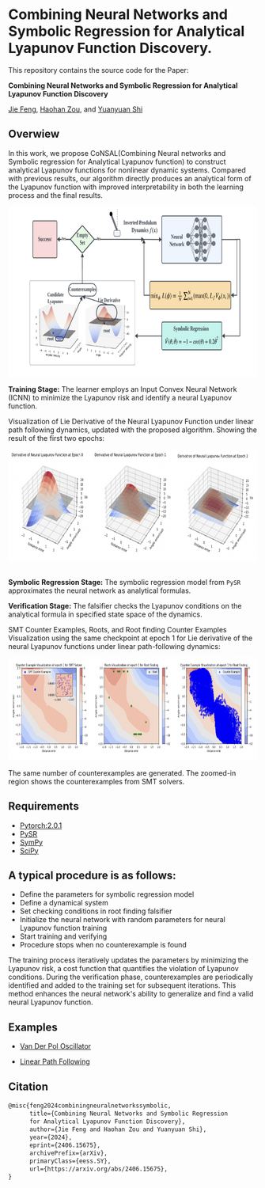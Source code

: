 # Combining Neural Networks and Symbolic Regression for Analytical Lyapunov Function Discovery.

This repository contains the source code for the Paper:

**Combining Neural Networks and Symbolic Regression for Analytical Lyapunov Function Discovery**

[Jie Feng](https://jiefeng-cse.github.io/), [Haohan Zou](), and [Yuanyuan Shi](https://yyshi.eng.ucsd.edu/)


## Overwiew

In this work, we propose CoNSAL(Combining Neural networks and Symbolic regression for Analytical Lyapunov function) to construct analytical Lyapunov functions for nonlinear dynamic systems. Compared with previous results, our algorithm directly produces an analytical form of the Lyapunov function with improved interpretability in both the learning process and the final results.

<div style="text-align: center;">
<img src="assets/overview.png" alt="Plot" width="777" height="344">
</div>


**Training Stage:** The learner employs an Input Convex Neural Network (ICNN) to minimize the Lyapunov risk and identify a neural Lyapunov function. 

Visualization of Lie Derivative of the Neural Lyapunov Function under linear path following dynamics, updated with the proposed
algorithm. Showing the result of the first two epochs:

<div style="text-align: center;">
<img src="assets/learner.png" alt="Plot" width="740" height="226">
</div> <br>

**Symbolic Regression Stage:** The symbolic regression model from `PySR` approximates the neural network as analytical formulas.

**Verification Stage:** The falsifier checks the Lyapunov conditions on the analytical formula in specified state space of the dynamics. 

SMT Counter Examples, Roots, and Root finding Counter Examples Visualization using the same checkpoint at
epoch 1 for Lie derivative of the neural Lyapunov functions under linear path-following dynamics:

<div style="text-align: center;">
<img src="assets/verifier.png" alt="Plot" width="744" height="208">
</div>

The same number of counterexamples are generated. The zoomed-in region shows the counterexamples from SMT solvers.

## Requirements

* [Pytorch:2.0.1](https://pytorch.org/get-started/locally/) 
* [PySR](https://astroautomata.com/PySR/)
* [SymPy](https://docs.sympy.org/latest/install.html)
* [SciPy](https://scipy.org/install/)


## A typical procedure is as follows:

* Define the parameters for symbolic regression model
* Define a dynamical system
* Set checking conditions in root finding falsifier
* Initialize the neural network with random parameters for neural Lyapunov function training
* Start training and verifying
* Procedure stops when no counterexample is found


The training process iteratively updates the parameters by minimizing the Lyapunov risk, a cost function that quantifies the violation of Lyapunov conditions. During the verification phase, counterexamples are periodically identified and added to the training set for subsequent iterations. This method enhances the neural network's ability to generalize and find a valid neural Lyapunov function.



## Examples
* [Van Der Pol Oscillator](https://github.com/HaohanZou/CoNSAL/tree/main/Linear_Path_Following)

* [Linear Path Following](https://github.com/HaohanZou/CoNSAL/tree/main/Van_Der_Pol_Oscillator)



## Citation
```
@misc{feng2024combiningneuralnetworkssymbolic,
      title={Combining Neural Networks and Symbolic Regression 
      for Analytical Lyapunov Function Discovery}, 
      author={Jie Feng and Haohan Zou and Yuanyuan Shi},
      year={2024},
      eprint={2406.15675},
      archivePrefix={arXiv},
      primaryClass={eess.SY},
      url={https://arxiv.org/abs/2406.15675}, 
}
```